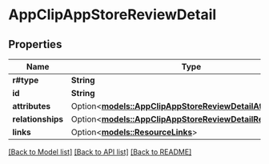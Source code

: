 # AppClipAppStoreReviewDetail

## Properties

Name | Type | Description | Notes
------------ | ------------- | ------------- | -------------
**r#type** | **String** |  | 
**id** | **String** |  | 
**attributes** | Option<[**models::AppClipAppStoreReviewDetailAttributes**](AppClipAppStoreReviewDetail_attributes.md)> |  | [optional]
**relationships** | Option<[**models::AppClipAppStoreReviewDetailRelationships**](AppClipAppStoreReviewDetail_relationships.md)> |  | [optional]
**links** | Option<[**models::ResourceLinks**](ResourceLinks.md)> |  | [optional]

[[Back to Model list]](../README.md#documentation-for-models) [[Back to API list]](../README.md#documentation-for-api-endpoints) [[Back to README]](../README.md)


